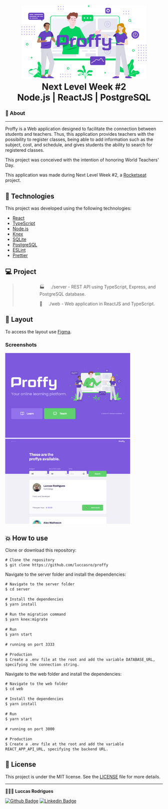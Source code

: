<h1 align="center">
  <img src=".github/big-logo.png" alt="Proffy" title="Proffy" width="400px" />
    <br> Next Level Week #2 <br> 
    Node.js | ReactJS | PostgreSQL
</h1>

### 🔖 About

---

Proffy is a Web application designed to facilitate the connection between students and teachers. Thus, this application provides teachers with the possibility to register classes, being able to add information such as the subject, cost, and schedule, and gives students the ability to search for registered classes.

This project was conceived with the intention of honoring World Teachers' Day.

This application was made during Next Level Week #2, a [Rocketseat](https://www.rocketseat.com.br/) project.

## 🚀 Technologies

This project was developed using the following technologies:

- [React](https://reactjs.org)
- [TypeScript](https://www.typescriptlang.org/)
- [Node.js](https://nodejs.org/en/)
- [Knex](http://knexjs.org/)
- [SQLite](https://www.sqlite.org/index.html)
- [PostgreSQL](https://www.postgresql.org/)
- [ESLint](https://eslint.org/)
- [Prettier](https://prettier.io/)

## 💻 Project

> <p style="margin-left:5em">🏭  &nbsp;&nbsp;&nbsp;&nbsp;./server - REST API using TypeScript, Express, and PostgreSQL database. </p>
> <p style="margin-left:5em">🔮  &nbsp;&nbsp;&nbsp;&nbsp;./web - Web application in ReactJS and TypeScript. </p>

## 🔖 Layout

To access the layout use [Figma](https://www.figma.com/file/Snen317VmzHluRUHBRlzTE/Proffy-Web-Copy?node-id=0%3A1).

### Screenshots

<div>
   <img src=".github/landing-page.png" width="400px">
   <img src=".github/learn-page.png" width="400px">
</div>

## 💥 How to use

Clone or download this repository:

```
# Clone the repository
$ git clone https://github.com/luccasro/proffy
```

Navigate to the server folder and install the dependencies:

```
# Navigate to the server folder
$ cd server

# Install the dependencies
$ yarn install

# Run the migration command
$ yarn knex:migrate

# Run
$ yarn start

# running on port 3333

# Production
$ Create a .env file at the root and add the variable DATABASE_URL, specifying the connection string.
```

Navigate to the web folder and install the dependencies:

```
# Navigate to the web folder
$ cd web

# Install the dependencies
$ yarn install

# Run
$ yarn start

# running on port 3000

# Production
$ Create a .env file at the root and add the variable REACT_APP_API_URL, specifying the backend URL.
```

## 📝 License

This project is under the MIT license. See the [LICENSE](LICENSE) file for more details.

---

👩🏻‍💻 **Luccas Rodrigues**

[![Github Badge](https://img.shields.io/badge/-Github-242A2D?style=flat-square&logo=Github&logoColor=white&link=https://github.com/luccasro)](https://github.com/luccasro)
[![Linkedin Badge](https://img.shields.io/badge/-Linkedin-0077B5?style=flat-square&logo=Linkedin&logoColor=white&link=https://www.linkedin.com/in/luccas-rodrigues/)](https://www.linkedin.com/in/luccas-rodrigues/)